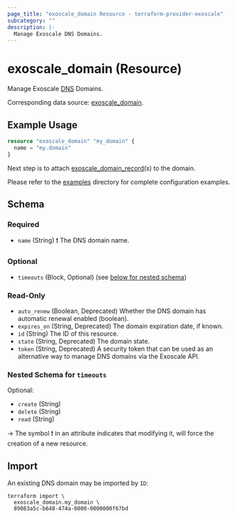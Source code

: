 ```yaml
---
page_title: "exoscale_domain Resource - terraform-provider-exoscale"
subcategory: ""
description: |-
  Manage Exoscale DNS Domains.
---
```


# exoscale_domain (Resource)

Manage Exoscale [DNS](https://community.exoscale.com/documentation/dns/) Domains.

Corresponding data source: [exoscale_domain](../data-sources/domain.md).

## Example Usage

```terraform
resource "exoscale_domain" "my_domain" {
  name = "my.domain"
}
```

Next step is to attach [exoscale_domain_record](./domain_record.md)(s) to the domain.

Please refer to the [examples](https://github.com/exoscale/terraform-provider-exoscale/tree/master/examples/)
directory for complete configuration examples.

<!-- schema generated by tfplugindocs -->
## Schema

### Required

- `name` (String) ❗ The DNS domain name.

### Optional

- `timeouts` (Block, Optional) (see [below for nested schema](#nestedblock--timeouts))

### Read-Only

- `auto_renew` (Boolean, Deprecated) Whether the DNS domain has automatic renewal enabled (boolean).
- `expires_on` (String, Deprecated) The domain expiration date, if known.
- `id` (String) The ID of this resource.
- `state` (String, Deprecated) The domain state.
- `token` (String, Deprecated) A security token that can be used as an alternative way to manage DNS domains via the Exoscale API.

<a id="nestedblock--timeouts"></a>
### Nested Schema for `timeouts`

Optional:

- `create` (String)
- `delete` (String)
- `read` (String)

-> The symbol ❗ in an attribute indicates that modifying it, will force the creation of a new resource.

## Import

An existing DNS domain may be imported by `ID`:

```shell
terraform import \
  exoscale_domain.my_domain \
  89083a5c-b648-474a-0000-0000000f67bd
```
